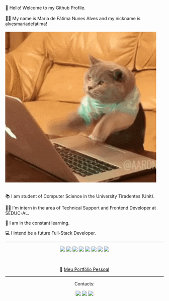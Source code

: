 👋 Hello! Welcome to my Github Profile.
<br>
<br>
👩‍💻 My name is Maria de Fátima Nunes Alves and my nickname is alvesmariadefatima!
<br>
<br>
<img src="cat-typing-12.gif">
<br>
<br>
<p>📚 I am student of Computer Science in the University Tiradentes (Unit).</p>
<p>👩‍💻 I'm intern in the area of Technical Support and Frontend Developer at SEDUC-AL.</p>
<p>🚀 I am in the constant learning.</p>
<p>💻 I intend be a future Full-Stack Developer.</p>
<hr>
<p align="center"><img src="https://img.shields.io/badge/HTML5-E34F26?style=for-the-badge&logo=html5&logoColor=white">
<img src="https://img.shields.io/badge/CSS3-1572B6?style=for-the-badge&logo=css3&logoColor=white">
<img src="https://img.shields.io/badge/JavaScript-F7DF1E?style=for-the-badge&logo=javascript&logoColor=black">
<img src="https://img.shields.io/badge/Tailwind_CSS-38B2AC?style=for-the-badge&logo=tailwind-css&logoColor=white">
<img src="https://img.shields.io/badge/Python-14354C?style=for-the-badge&logo=python&logoColor=white">
<img src="https://img.shields.io/badge/Java-ED8B00?style=for-the-badge&logo=openjdk&logoColor=white">
<img src="https://img.shields.io/badge/GIT-E44C30?style=for-the-badge&logo=git&logoColor=white">
<img src="https://img.shields.io/badge/Canva-%2300C4CC.svg?&style=for-the-badge&logo=Canva&logoColor=white"></p>
<br>
<p align="center">🔗 <a href="https://alvesmariadefatima.github.io/my-personal-portfolio/">Meu Portfólio Pessoal</a></p>
<hr>
<div>
<p align="center">Contacts:</p> 
<a href="https://instagram.com/devmariadefatima" target="_blank"><p align="center"><img src="https://img.shields.io/badge/-Instagram-%23E4405F?style=for-the-badge&logo=instagram&logoColor=white" target="_blank"></a>
<a href = "mailto:mnunesalves334@gmail.com"><img src="https://img.shields.io/badge/Gmail-D14836?style=for-the-badge&logo=gmail&logoColor=white" target="_blank"></a>
<a href="https://www.linkedin.com/in/maria-de-fatima-nunes-alves" target="_blank"><img src="https://img.shields.io/badge/-LinkedIn-%230077B5?style=for-the-badge&logo=linkedin&logoColor=white" target="_blank"></a></p>  
</div>
